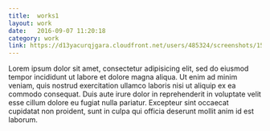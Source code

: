 ```yaml
---
title:  works1
layout: work
date:   2016-09-07 11:20:18
category: work
link: https://d13yacurqjgara.cloudfront.net/users/485324/screenshots/1581316/fireart_blog.jpg
---
```


Lorem ipsum dolor sit amet, consectetur adipisicing elit, sed do eiusmod tempor incididunt ut labore et dolore magna aliqua. Ut enim ad minim veniam, quis nostrud exercitation ullamco laboris nisi ut aliquip ex ea commodo consequat. Duis aute irure dolor in reprehenderit in voluptate velit esse cillum dolore eu fugiat nulla pariatur. Excepteur sint occaecat cupidatat non proident, sunt in culpa qui officia deserunt mollit anim id est laborum.
